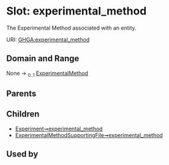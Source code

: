 
# Slot: experimental_method


The Experimental Method associated with an entity.

URI: [GHGA:experimental_method](https://w3id.org/GHGA/experimental_method)


## Domain and Range

None &#8594;  <sub>0..1</sub> [ExperimentalMethod](ExperimentalMethod.md)

## Parents


## Children

 *  [Experiment➞experimental_method](Experiment_experimental_method.md)
 *  [ExperimentalMethodSupportingFile➞experimental_method](ExperimentalMethodSupportingFile_experimental_method.md)

## Used by

